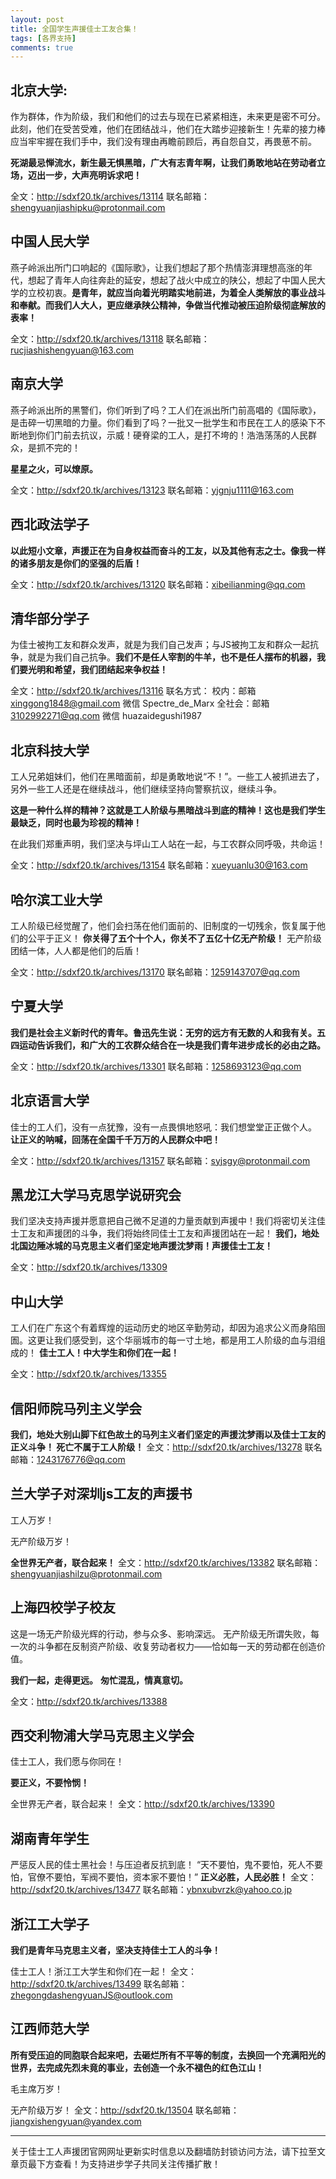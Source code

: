 ```yaml
---
layout: post
title: 全国学生声援佳士工友合集！
tags: [各界支持]
comments: true
---
```


北京大学:
-----

作为群体，作为阶级，我们和他们的过去与现在已紧紧相连，未来更是密不可分。此刻，他们在受苦受难，他们在团结战斗，他们在大踏步迎接新生！先辈的接力棒应当牢牢握在我们手中，我们没有理由再瞻前顾后，再自怨自艾，再畏葸不前。

**死湖最忌惮流水，新生最无惧黑暗，广大有志青年啊，让我们勇敢地站在劳动者立场，迈出一步，大声亮明诉求吧！**

全文：<a href='http://sdxf20.tk/archives/13114'>http://sdxf20.tk/archives/13114</a>
联名邮箱：shengyuanjiashipku@protonmail.com

中国人民大学
------

燕子岭派出所门口响起的《国际歌》，让我们想起了那个热情澎湃理想高涨的年代，想起了青年人向往奔赴的延安，想起了战火中成立的陕公，想起了中国人民大学的立校初衷。**是青年，就应当向着光明踏实地前进，为着全人类解放的事业战斗和奉献。而我们人大人，更应继承陕公精神，争做当代推动被压迫阶级彻底解放的表率！**

全文：<a href='http://sdxf20.tk/archives/13118'>http://sdxf20.tk/archives/13118</a>
联名邮箱：rucjiashishengyuan@163.com

南京大学
----

燕子岭派出所的黑警们，你们听到了吗？工人们在派出所门前高唱的《国际歌》，是击碎一切黑暗的力量。你们看到了吗？一批又一批学生和市民在工人的感染下不断地到你们门前去抗议，示威！硬脊梁的工人，是打不垮的！浩浩荡荡的人民群众，是抓不完的！

**星星之火，可以燎原。**


全文：<a href='http://sdxf20.tk/archives/13123'>http://sdxf20.tk/archives/13123</a>
联名邮箱：yjgnju1111@163.com

西北政法学子
------

**以此短小文章，声援正在为自身权益而奋斗的工友，以及其他有志之士。像我一样的诸多朋友是你们的坚强的后盾！**

全文：<a href='http://sdxf20.tk/archives/13120'>http://sdxf20.tk/archives/13120</a>
联名邮箱：xibeilianming@qq.com

清华部分学子
----

为佳士被拘工友和群众发声，就是为我们自己发声；与JS被拘工友和群众一起抗争，就是为我们自己抗争。**我们不是任人宰割的牛羊，也不是任人摆布的机器，我们要光明和希望，我们团结起来争权益！**

全文：<a href='http://sdxf20.tk/archives/13116'>http://sdxf20.tk/archives/13116</a>
联名方式：
    校内：邮箱 xinggong1848@gmail.com 微信 Spectre_de_Marx
    全社会：邮箱 3102992271@qq.com 微信 huazaidegushi1987

北京科技大学
------

工人兄弟姐妹们，他们在黑暗面前，却是勇敢地说“不！”。一些工人被抓进去了，另外一些工人还是在继续战斗，他们继续坚持向警察抗议，继续斗争。

**这是一种什么样的精神？这就是工人阶级与黑暗战斗到底的精神！这也是我们学生最缺乏，同时也最为珍视的精神！**


在此我们郑重声明，我们坚决与坪山工人站在一起，与工农群众同呼吸，共命运！

全文：<a href='http://sdxf20.tk/archives/13154'>http://sdxf20.tk/archives/13154</a>
联名邮箱：xueyuanlu30@163.com

哈尔滨工业大学
-------

工人阶级已经觉醒了，他们会扫荡在他们面前的、旧制度的一切残余，恢复属于他们的公平于正义！
**你关得了五个十个人，你关不了五亿十亿无产阶级！**
无产阶级团结一体，人人都是他们的后盾！

全文：<a href='http://sdxf20.tk/archives/13170'>http://sdxf20.tk/archives/13170</a>
联名邮箱：1259143707@qq.com

宁夏大学
----

**我们是社会主义新时代的青年。鲁迅先生说：无穷的远方有无数的人和我有关。五四运动告诉我们，和广大的工农群众结合在一块是我们青年进步成长的必由之路。**

全文：<a href='http://sdxf20.tk/archives/13301'>http://sdxf20.tk/archives/13301</a>
联名邮箱：1258693123@qq.com

北京语言大学
------

佳士的工人们，没有一点犹豫，没有一点畏惧地怒吼：我们想堂堂正正做个人。
**让正义的呐喊，回荡在全国千千万万的人民群众中吧！**

全文：<a href='http://sdxf20.tk/archives/13157'>http://sdxf20.tk/archives/13157</a>
联名邮箱：syjsgy@protonmail.com

黑龙江大学马克思学说研究会
-------------

我们坚决支持声援并愿意把自己微不足道的力量贡献到声援中！我们将密切关注佳士工友和声援团的斗争，我们将始终同佳士工友和声援团站在一起！
**我们，地处北国边陲冰城的马克思主义者们坚定地声援沈梦雨！声援佳士工友！**

全文：<a href='http://sdxf20.tk/archives/13309'>http://sdxf20.tk/archives/13309</a>

中山大学
----

工人们在广东这个有着辉煌的运动历史的地区辛勤劳动，却因为追求公义而身陷囹圄。这更让我们感受到，这个华丽城市的每一寸土地，都是用工人阶级的血与泪组成的！
**佳士工人！中大学生和你们在一起！**

全文：<a href='http://sdxf20.tk/archives/13355'>http://sdxf20.tk/archives/13355</a>

信阳师院马列主义学会
----------

**我们，地处大别山脚下红色故土的马列主义者们坚定的声援沈梦雨以及佳士工友的正义斗争！
死亡不属于工人阶级！**
全文：<a href='http://sdxf20.tk/archives/13278'>http://sdxf20.tk/archives/13278</a>
联名邮箱：1243176776@qq.com

兰大学子对深圳js工友的声援书
---------------

工人万岁！

无产阶级万岁！

**全世界无产者，联合起来！**
全文：<a href='http://sdxf20.tk/archives/13382'>http://sdxf20.tk/archives/13382</a>
联名邮箱：shengyuanjiashilzu@protonmail.com

上海四校学子校友
--------

这是一场无产阶级光辉的行动，参与众多、影响深远。
无产阶级无所谓失败，每一次的斗争都在反制资产阶级、收复劳动者权力——恰如每一天的劳动都在创造价值。

**我们一起，走得更远。**
**匆忙混乱，情真意切。**

全文：<a href='http://sdxf20.tk/archives/13388'>http://sdxf20.tk/archives/13388</a>

西交利物浦大学马克思主义学会
--------------

佳士工人，我们愿与你同在！

**要正义，不要怜悯！**

全世界无产者，联合起来！
全文：<a href='http://sdxf20.tk/archives/13390'>http://sdxf20.tk/archives/13390</a>

湖南青年学生
------

严惩反人民的佳士黑社会！与压迫者反抗到底！
“天不要怕，鬼不要怕，死人不要怕，官僚不要怕，军阀不要怕，资本家不要怕！”
**正义必胜，人民必胜！**
全文：<a href='http://sdxf20.tk/archives/13477'>http://sdxf20.tk/archives/13477</a>
联名邮箱：ybnxubvrzk@yahoo.co.jp

浙江工大学子
------

**我们是青年马克思主义者，坚决支持佳士工人的斗争！**

佳士工人！浙江工大学生和你们在一起！
全文：<a href='http://sdxf20.tk/archives/13499'>http://sdxf20.tk/archives/13499</a>
联名邮箱：zhegongdashengyuanJS@outlook.com

江西师范大学
------

**所有受压迫的同胞联合起来吧，去砸烂所有不平等的制度，去换回一个充满阳光的世界，去完成先烈未竟的事业，去创造一个永不褪色的红色江山！**

毛主席万岁！

无产阶级万岁！
全文：<a href='http://sdxf20.tk/13504'>http://sdxf20.tk/13504</a>
联名邮箱：jiangxishengyuan@yandex.com

---
关于佳士工人声援团官网网址更新实时信息以及翻墙防封锁访问方法，请下拉至文章页最下方查看！为支持进步学子共同关注传播扩散！
